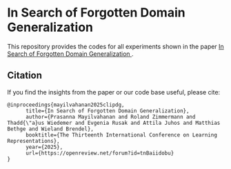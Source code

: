 # In Search of Forgotten Domain Generalization
This repository provides the codes for all experiments shown in the paper [In Search of Forgotten Domain Generalization
](https://openreview.net/forum?id=Fk3eod9aaD).

## Citation
If you find the insights from the paper or our code base useful, please cite:
```
@inproceedings{mayilvahanan2025clipdg,
      title={In Search of Forgotten Domain Generalization},
      author={Prasanna Mayilvahanan and Roland Zimmermann and Thadd{\"a}us Wiedemer and Evgenia Rusak and Attila Juhos and Matthias Bethge and Wieland Brendel},
      booktitle={The Thirteenth International Conference on Learning Representations},
      year={2025},
      url={https://openreview.net/forum?id=tnBaiidobu}
}
